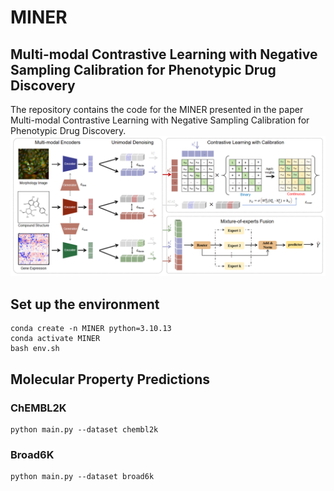 # MINER
## Multi-modal Contrastive Learning with Negative Sampling Calibration for Phenotypic Drug Discovery

The repository contains the code for the MINER presented in the paper Multi-modal Contrastive Learning with Negative Sampling Calibration for Phenotypic Drug Discovery.
![MINER](framework.png)
## Set up the environment
```
conda create -n MINER python=3.10.13
conda activate MINER
bash env.sh
```

## Molecular Property Predictions
### ChEMBL2K
```
python main.py --dataset chembl2k
```

### Broad6K 
```
python main.py --dataset broad6k
```